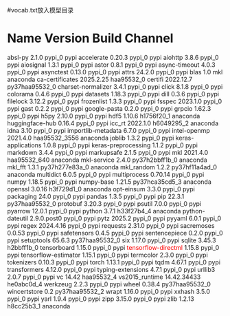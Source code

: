 #vocab.txt放入模型目录
# Name                    Version                   Build  Channel
absl-py                   2.1.0                    pypi_0    pypi
accelerate                0.20.3                   pypi_0    pypi
aiohttp                   3.8.6                    pypi_0    pypi
aiosignal                 1.3.1                    pypi_0    pypi
astor                     0.8.1                    pypi_0    pypi
async-timeout             4.0.3                    pypi_0    pypi
asynctest                 0.13.0                   pypi_0    pypi
attrs                     24.2.0                   pypi_0    pypi
blas                      1.0                         mkl    anaconda
ca-certificates           2025.2.25            haa95532_0
certifi                   2022.12.7        py37haa95532_0
charset-normalizer        3.4.1                    pypi_0    pypi
click                     8.1.8                    pypi_0    pypi
colorama                  0.4.6                    pypi_0    pypi
datasets                  1.18.3                   pypi_0    pypi
dill                      0.3.6                    pypi_0    pypi
filelock                  3.12.2                   pypi_0    pypi
frozenlist                1.3.3                    pypi_0    pypi
fsspec                    2023.1.0                 pypi_0    pypi
gast                      0.2.2                    pypi_0    pypi
google-pasta              0.2.0                    pypi_0    pypi
grpcio                    1.62.3                   pypi_0    pypi
h5py                      2.10.0                   pypi_0    pypi
hdf5                      1.10.6               h1756f20_1    anaconda
huggingface-hub           0.16.4                   pypi_0    pypi
icc_rt                    2022.1.0             h6049295_2    anaconda
idna                      3.10                     pypi_0    pypi
importlib-metadata        6.7.0                    pypi_0    pypi
intel-openmp              2021.4.0          haa95532_3556    anaconda
joblib                    1.3.2                    pypi_0    pypi
keras-applications        1.0.8                    pypi_0    pypi
keras-preprocessing       1.1.2                    pypi_0    pypi
markdown                  3.4.4                    pypi_0    pypi
markupsafe                2.1.5                    pypi_0    pypi
mkl                       2021.4.0           haa95532_640    anaconda
mkl-service               2.4.0            py37h2bbff1b_0    anaconda
mkl_fft                   1.3.1            py37h277e83a_0    anaconda
mkl_random                1.2.2            py37hf11a4ad_0    anaconda
multidict                 6.0.5                    pypi_0    pypi
multiprocess              0.70.14                  pypi_0    pypi
numpy                     1.18.5                   pypi_0    pypi
numpy-base                1.21.5           py37hca35cd5_3    anaconda
openssl                   3.0.16               h3f729d1_0    anaconda
opt-einsum                3.3.0                    pypi_0    pypi
packaging                 24.0                     pypi_0    pypi
pandas                    1.3.5                    pypi_0    pypi
pip                       22.3.1           py37haa95532_0
protobuf                  3.20.3                   pypi_0    pypi
psutil                    7.0.0                    pypi_0    pypi
pyarrow                   12.0.1                   pypi_0    pypi
python                    3.7.1                h33f27b4_4    anaconda
python-dateutil           2.9.0.post0              pypi_0    pypi
pytz                      2025.2                   pypi_0    pypi
pyyaml                    6.0.1                    pypi_0    pypi
regex                     2024.4.16                pypi_0    pypi
requests                  2.31.0                   pypi_0    pypi
sacremoses                0.0.53                   pypi_0    pypi
safetensors               0.4.5                    pypi_0    pypi
sentencepiece             0.2.0                    pypi_0    pypi
setuptools                65.6.3           py37haa95532_0
six                       1.17.0                   pypi_0    pypi
sqlite                    3.45.3               h2bbff1b_0
tensorboard               1.15.0                   pypi_0    pypi
<span style="color:red">tensorflow-directml</span>       1.15.8                   pypi_0    pypi
tensorflow-estimator      1.15.1                   pypi_0    pypi
termcolor                 2.3.0                    pypi_0    pypi
tokenizers                0.10.3                   pypi_0    pypi
torch                     1.13.1                   pypi_0    pypi
tqdm                      4.67.1                   pypi_0    pypi
transformers              4.12.0                   pypi_0    pypi
typing-extensions         4.7.1                    pypi_0    pypi
urllib3                   2.0.7                    pypi_0    pypi
vc                        14.42                haa95532_4
vs2015_runtime            14.42.34433          he0abc0d_4
werkzeug                  2.2.3                    pypi_0    pypi
wheel                     0.38.4           py37haa95532_0
wincertstore              0.2              py37haa95532_2
wrapt                     1.16.0                   pypi_0    pypi
xxhash                    3.5.0                    pypi_0    pypi
yarl                      1.9.4                    pypi_0    pypi
zipp                      3.15.0                   pypi_0    pypi
zlib                      1.2.13               h8cc25b3_1    anaconda

